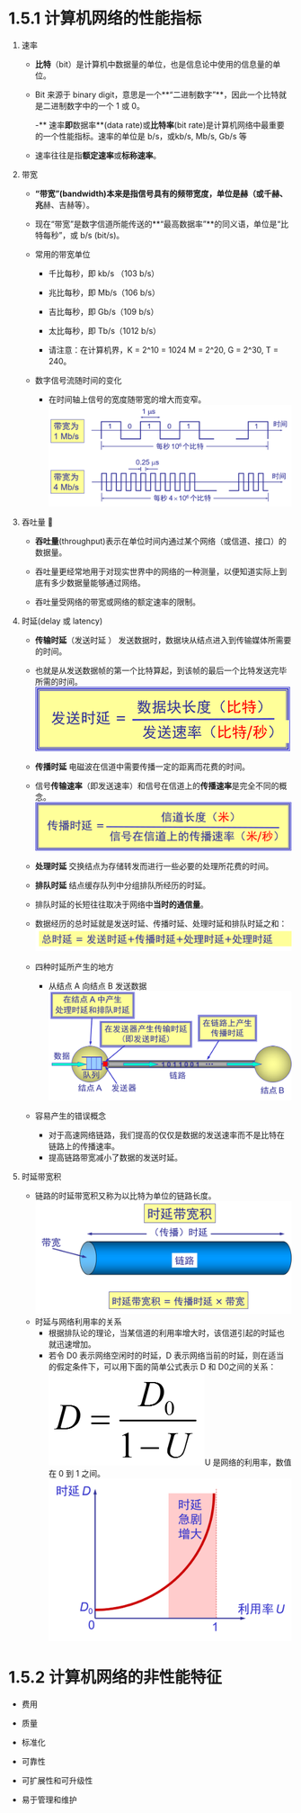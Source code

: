 # 1.5.1 计算机网络的性能指标

1. 速率

   * **比特**（bit）是计算机中数据量的单位，也是信息论中使用的信息量的单位。

   * Bit 来源于 binary digit，意思是一个**“二进制数字”**，因此一个比特就是二进制数字中的一个 1 或 0。

     -** 速率**即**数据率**\(data rate\)或**比特率**\(bit rate\)是计算机网络中最重要的一个性能指标。速率的单位是 b/s，或kb/s, Mb/s, Gb/s 等

   * 速率往往是指**额定速率**或**标称速率**。

2. 带宽

   * **“带宽”\(bandwidth\)本来是指信号具有的频带宽度，单位是赫（或千赫、兆**赫、吉赫等）。

   * 现在“带宽”是数字信道所能传送的**“最高数据率”**的同义语，单位是“比特每秒”，或 b/s \(bit/s\)。

   * 常用的带宽单位

     * 千比每秒，即 kb/s （103 b/s）

     * 兆比每秒，即 Mb/s（106 b/s）

     * 吉比每秒，即 Gb/s（109 b/s）

     * 太比每秒，即 Tb/s（1012 b/s）

     * 请注意：在计算机界，K = 2^10 = 1024 M = 2^20, G = 2^30, T = 240。

   * 数字信号流随时间的变化 
     * 在时间轴上信号的宽度随带宽的增大而变窄。
       ![](/assets/图片21.png)

3. 吞吐量 

   * **吞吐量**\(throughput\)表示在单位时间内通过某个网络（或信道、接口）的数据量。

   * 吞吐量更经常地用于对现实世界中的网络的一种测量，以便知道实际上到底有多少数据量能够通过网络。

   * 吞吐量受网络的带宽或网络的额定速率的限制。

4. 时延\(delay 或 latency\)

   * **传输时延**（发送时延 ） 发送数据时，数据块从结点进入到传输媒体所需要的时间。

   * 也就是从发送数据帧的第一个比特算起，到该帧的最后一个比特发送完毕所需的时间。  
     ![](/assets/图片22.png)

   * **传播时延** 电磁波在信道中需要传播一定的距离而花费的时间。

   * 信号**传输速率**（即发送速率）和信号在信道上的**传播速率**是完全不同的概念。  
     ![](/assets/图片23.png)

   * **处理时延** 交换结点为存储转发而进行一些必要的处理所花费的时间。

   * **排队时延** 结点缓存队列中分组排队所经历的时延。

   * 排队时延的长短往往取决于网络中**当时的通信量**。

   * 数据经历的总时延就是发送时延、传播时延、处理时延和排队时延之和：  
     ![](/assets/图片24.png)

   * 四种时延所产生的地方

     * 从结点 A 向结点 B 发送数据![](/assets/图片26.png)

   * 容易产生的错误概念
     * 对于高速网络链路，我们提高的仅仅是数据的发送速率而不是比特在链路上的传播速率。 
     * 提高链路带宽减小了数据的发送时延。 

5. 时延带宽积

   * 链路的时延带宽积又称为以比特为单位的链路长度。 
     ![](/assets/图片27.png)
   * 时延与网络利用率的关系
     * 根据排队论的理论，当某信道的利用率增大时，该信道引起的时延也就迅速增加。 
     * 若令 D0 表示网络空闲时的时延，D 表示网络当前的时延，则在适当的假定条件下，可以用下面的简单公式表示 D 和 D0之间的关系： 
       ![](/assets/图片28.png)U 是网络的利用率，数值在 0 到 1 之间。 
       ![](/assets/图片29.png)

# 1.5.2 计算机网络的非性能特征

* 费用

* 质量

* 标准化

* 可靠性

* 可扩展性和可升级性

* 易于管理和维护



